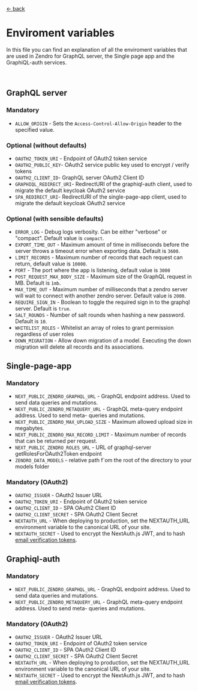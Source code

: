 [ &larr; back](setup_root.md)
<br/>
# Enviroment variables

In this file you can find an explanation of all the enviroment variables that are used in Zendro for GraphQL server, the Single page app and the GraphiQL-auth services.

 <br/>

## GraphQL server

### Mandatory
* `ALLOW_ORIGIN` - Sets the `Access-Control-Allow-Origin` header to the specified value.

### Optional (without defaults)
* `OAUTH2_TOKEN_URI` - Endpoint of OAuth2 token service
* `OAUTH2_PUBLIC_KEY`- OAuth2 service public key used to encrypt / verify tokens
* `OAUTH2_CLIENT_ID`- GraphQL server OAuth2 Client ID
* `GRAPHIQL_REDIRECT_URI`- RedirectURI of the graphiql-auth client, used to migrate the default keycloak OAuth2 service
* `SPA_REDIRECT_URI`- RedirectURI of the single-page-app client, used to migrate the default keycloak OAuth2 service

### Optional (with sensible defaults)
* `ERROR_LOG` - Debug logs verbosity. Can be either "verbose" or "compact". Default value is `compact`.
* `EXPORT_TIME_OUT` - Maximum amount of time in milliseconds before the server throws a timeout error when exporting data. Default is `3600`.
* `LIMIT_RECORDS` - Maximum number of records that each request can return, default value is `10000`.
* `PORT` - The port where the app is listening, default value is `3000`
* `POST_REQUEST_MAX_BODY_SIZE` - Maximum size of the GraphQL request in MB. Default is `1mb`.
* `MAX_TIME_OUT` - Maximum number of milliseconds that a zendro server will wait to connect with another zendro server. Default value is `2000`.
* `REQUIRE_SIGN_IN` - Boolean to toggle the required sign in to the graphql server. Default is `true`.
* `SALT_ROUNDS` - Number of salt rounds when hashing a new password. Default is `10`.
* `WHITELIST_ROLES` - Whitelist an array of roles to grant permission regardless of user roles
* `DOWN_MIGRATION` - Allow down migration of a model. Executing the down migration will delete all records and its associations.

## Single-page-app
### Mandatory
* `NEXT_PUBLIC_ZENDRO_GRAPHQL_URL` - GraphQL endpoint address. Used to send data queries and mutations.
* `NEXT_PUBLIC_ZENDRO_METAQUERY_URL` - GraphQL meta-query endpoint address. Used to send meta- queries and mutations.
* `NEXT_PUBLIC_ZENDRO_MAX_UPLOAD_SIZE` - Maximum allowed upload size in megabytes.
* `NEXT_PUBLIC_ZENDRO_MAX_RECORD_LIMIT` - Maximum number of records that can be returned per request.
* `NEXT_PUBLIC_ZENDRO_ROLES_URL` - URL of graphql-server getRolesForOAuth2Token endpoint
* `ZENDRO_DATA_MODELS` - relative path f`om the root of the directory to your models folder

### Mandatory (OAuth2)
* `OAUTH2_ISSUER` - OAuth2 Issuer URL 
* `OAUTH2_TOKEN_URI` - Endpoint of OAuth2 token service 
* `OAUTH2_CLIENT_ID` - SPA OAuth2 Client ID
* `OAUTH2_CLIENT_SECRET` - SPA OAuth2 Client Secret
* `NEXTAUTH_URL` - When deploying to production, set the NEXTAUTH_URL environment variable to the canonical URL of your site.
* `NEXTAUTH_SECRET` - Used to encrypt the NextAuth.js JWT, and to hash [email verification tokens](https://next-auth.js.org/adapters/models#verification-token).

## Graphiql-auth
### Mandatory
* `NEXT_PUBLIC_ZENDRO_GRAPHQL_URL` - GraphQL endpoint address. Used to send data queries and mutations.
* `NEXT_PUBLIC_ZENDRO_METAQUERY_URL` - GraphQL meta-query endpoint address. Used to send meta- queries and mutations.

### Mandatory (OAuth2)
* `OAUTH2_ISSUER` - OAuth2 Issuer URL 
* `OAUTH2_TOKEN_URI` - Endpoint of OAuth2 token service 
* `OAUTH2_CLIENT_ID` - SPA OAuth2 Client ID
* `OAUTH2_CLIENT_SECRET` - SPA OAuth2 Client Secret
* `NEXTAUTH_URL` - When deploying to production, set the NEXTAUTH_URL environment variable to the canonical URL of your site.
* `NEXTAUTH_SECRET` - Used to encrypt the NextAuth.js JWT, and to hash [email verification tokens](https://next-auth.js.org/adapters/models#verification-token).
